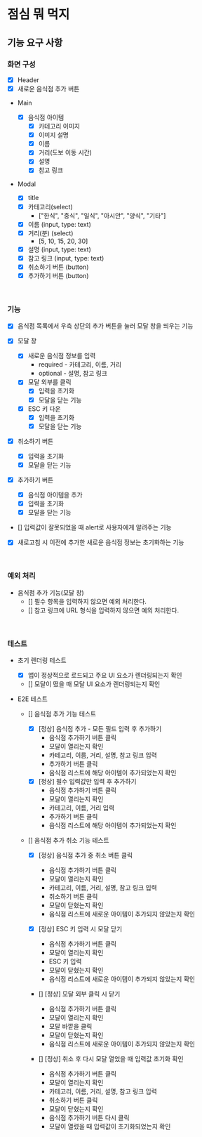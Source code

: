 # 점심 뭐 먹지

## 기능 요구 사항

### 화면 구성

- [x] Header
- [x] 새로운 음식점 추가 버튼
- Main

  - [x] 음식점 아이템
    - [x] 카테고리 이미지
    - [x] 이미지 설명
    - [x] 이름
    - [x] 거리(도보 이동 시간)
    - [x] 설명
    - [x] 참고 링크

- Modal
  - [x] title
  - [x] 카테고리(select)
    - ["한식", "중식", "일식", "아시안", "양식", "기타"]
  - [x] 이름 (input, type: text)
  - [x] 거리(분) (select)
    - [5, 10, 15, 20, 30]
  - [x] 설명 (input, type: text)
  - [x] 참고 링크 (input, type: text)
  - [x] 취소하기 버튼 (button)
  - [x] 추가하기 버튼 (button)

<br>

### 기능

- [x] 음식점 목록에서 우측 상단의 추가 버튼을 눌러 모달 창을 띄우는 기능

- [x] 모달 창

  - [x] 새로운 음식점 정보를 입력
    - required - 카테고리, 이름, 거리
    - optional - 설명, 참고 링크
  - [x] 모달 외부를 클릭
    - [x] 입력을 초기화
    - [x] 모달을 닫는 기능
  - [x] ESC 키 다운
    - [x] 입력을 초기화
    - [x] 모달을 닫는 기능

- [x] 취소하기 버튼

  - [x] 입력을 초기화
  - [x] 모달을 닫는 기능

- [x] 추가하기 버튼

  - [x] 음식점 아이템을 추가
  - [x] 입력을 초기화
  - [x] 모달을 닫는 기능

- [] 입력값이 잘못되었을 때 alert로 사용자에게 알려주는 기능
- [x] 새로고침 시 이전에 추가한 새로운 음식점 정보는 초기화하는 기능

<br>

### 예외 처리

- 음식점 추가 기능(모달 창)
  - [] 필수 항목을 입력하지 않으면 예외 처리한다.
  - [] 참고 링크에 URL 형식을 입력하지 않으면 예외 처리한다.

<br>

### 테스트

- 초기 렌더링 테스트

  - [x] 앱이 정상적으로 로드되고 주요 UI 요소가 렌더링되는지 확인
  - [] 모달이 떴을 때 모달 UI 요소가 렌더링되는지 확인

- E2E 테스트

  - [] 음식점 추가 기능 테스트

    - [x] [정상] 음식점 추가 - 모든 필드 입력 후 추가하기
      - 음식점 추가하기 버튼 클릭
      - 모달이 열리는지 확인
      - 카테고리, 이름, 거리, 설명, 참고 링크 입력
      - 추가하기 버튼 클릭
      - 음식점 리스트에 해당 아이템이 추가되었는지 확인
    - [x] [정상] 필수 입력값만 입력 후 추가하기
      - 음식점 추가하기 버튼 클릭
      - 모달이 열리는지 확인
      - 카테고리, 이름, 거리 입력
      - 추가하기 버튼 클릭
      - 음식점 리스트에 해당 아이템이 추가되었는지 확인

  - [] 음식점 추가 취소 기능 테스트

    - [x] [정상] 음식점 추가 중 취소 버튼 클릭

      - 음식점 추가하기 버튼 클릭
      - 모달이 열리는지 확인
      - 카테고리, 이름, 거리, 설명, 참고 링크 입력
      - 취소하기 버튼 클릭
      - 모달이 닫혔는지 확인
      - 음식점 리스트에 새로운 아이템이 추가되지 않았는지 확인

    - [x] [정상] ESC 키 입력 시 모달 닫기

      - 음식점 추가하기 버튼 클릭
      - 모달이 열리는지 확인
      - ESC 키 입력
      - 모달이 닫혔는지 확인
      - 음식점 리스트에 새로운 아이템이 추가되지 않았는지 확인

    - [] [정상] 모달 외부 클릭 시 닫기

      - 음식점 추가하기 버튼 클릭
      - 모달이 열리는지 확인
      - 모달 바깥을 클릭
      - 모달이 닫혔는지 확인
      - 음식점 리스트에 새로운 아이템이 추가되지 않았는지 확인

    - [] [정상] 취소 후 다시 모달 열었을 때 입력값 초기화 확인
      - 음식점 추가하기 버튼 클릭
      - 모달이 열리는지 확인
      - 카테고리, 이름, 거리, 설명, 참고 링크 입력
      - 취소하기 버튼 클릭
      - 모달이 닫혔는지 확인
      - 음식점 추가하기 버튼 다시 클릭
      - 모달이 열렸을 때 입력값이 초기화되었는지 확인
